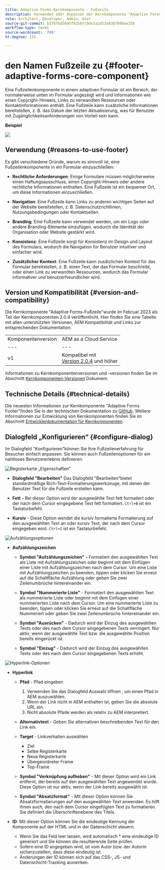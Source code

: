 ```yaml
---
title: Adaptive Forms-Kernkomponente - Fußzeile
description: Verwenden oder Anpassen der Kernkomponente "Adaptive Forms-Fußzeile".
role: Architect, Developer, Admin, User
source-git-commit: b378fbd5695f82b8fc9de3a2d53a8387099ae33b
workflow-type: tm+mt
source-wordcount: '749'
ht-degree: 15%

---
```



# den Namen Fußzeile zu {#footer-adaptive-forms-core-component}

Eine Fußzeilenkomponente in einem adaptiven Formular ist ein Bereich, der normalerweise unten im Formular angezeigt wird und Informationen wie einen Copyright-Hinweis, Links zu verwandten Ressourcen oder Kontaktinformationen enthält. Eine Fußzeile kann zusätzliche Informationen bereitstellen, z. B. das Datum der letzten Aktualisierung, was für Benutzer mit Zugänglichkeitsanforderungen von Vorteil sein kann.

**Beispiel**

![](/help/adaptive-forms/assets/footer.png)

## Verwendung {#reasons-to-use-footer}

Es gibt verschiedene Gründe, warum es sinnvoll ist, eine Fußzeilenkomponente in ein Formular einzuschließen:

* **Rechtliche Anforderungen**: Einige Formulare müssen möglicherweise einen Haftungsausschluss, einen Copyright-Hinweis oder andere rechtliche Informationen enthalten. Eine Fußzeile ist ein bequemer Ort, um diese Informationen einzuschließen.

* **Navigation**: Eine Fußzeile kann Links zu anderen wichtigen Seiten auf der Website bereitstellen, z. B. Datenschutzrichtlinien, Nutzungsbedingungen oder Kontaktseiten.

* **Branding**: Eine Fußzeile kann verwendet werden, um ein Logo oder andere Branding-Elemente einzufügen, wodurch die Identität der Organisation oder Website gestärkt wird.

* **Konsistenz**: Eine Fußzeile sorgt für Konsistenz im Design und Layout des Formulars, wodurch die Navigation für Benutzer intuitiver und einfacher wird.

* **Zusätzlicher Kontext**: Eine Fußzeile kann zusätzlichen Kontext für das Formular bereitstellen, z. B. einen Text, der das Formular beschreibt, oder einen Link zu verwandten Ressourcen, wodurch das Formular informativer und benutzerfreundlicher wird.

## Version und Kompatibilität {#version-and-compatibility}

Die Kernkomponente &quot;Adaptive Forms-Fußzeile&quot;wurde im Februar 2023 als Teil der Kernkomponenten 2.0.4 veröffentlicht. Hier finden Sie eine Tabelle mit allen unterstützten Versionen, AEM Kompatibilität und Links zur entsprechenden Dokumentation:

|  |  |
|---|---|
| Komponentenversion | AEM as a Cloud Service |
| --- | --- |
| v1 | Kompatibel mit<br>[Version 2.0.4](/help/versions.md) und höher | Kompatibel | Kompatibel |

Informationen zu Kernkomponentenversionen und -versionen finden Sie im Abschnitt [Kernkomponenten-Versionen](/help/versions.md) Dokument.

<!-- ## Sample Component Output {#sample-component-output}

To experience the Accordion Component as well as see examples of its configuration options as well as HTML and JSON output, visit the [Component Library](https://adobe.com/go/aem_cmp_library_accordion). -->

## Technische Details {#technical-details}

Die neuesten Informationen zur Kernkomponente &quot;Adaptive Forms Footer&quot;finden Sie in der technischen Dokumentation zu [GitHub](https://github.com/adobe/aem-core-forms-components/tree/master/ui.af.apps/src/main/content/jcr_root/apps/core/fd/components/form/footer/v1/footer). Weitere Informationen zur Entwicklung von Kernkomponenten finden Sie im Abschnitt [Entwicklerdokumentation für Kernkomponenten](/help/developing/overview.md).


## Dialogfeld „Konfigurieren“ {#configure-dialog}

Im Dialogfeld &quot;Konfigurieren&quot;können Sie Ihre Fußzeilenerfahrung für Besucher einfach anpassen. Sie können auch Fußzeilenoptionen für ein nahtloses Benutzererlebnis definieren.

![Registerkarte „Eigenschaften“](/help/adaptive-forms/assets/footer_propertiestab.png)

* **Dialogfeld &quot;Bearbeiten&quot;**
Das Dialogfeld &quot;Bearbeiten&quot;bietet standardmäßige Rich-Text-Formatierungswerkzeuge, mit denen der Benutzer Text für die Fußzeile erstellen kann.

* **Fett** - Bei dieser Option wird der ausgewählte Text fett formatiert oder der nach dem Cursor eingegebene Text fett formatiert. `Ctrl+B` ist ein Tastaturbefehl.

* **Kursiv** - Diese Option wendet die kursiv formatierte Formatierung auf den ausgewählten Text an oder kursiv Text, der nach dem Cursor eingegeben wird. `Ctrl+I` ist ein Tastaturbefehl.

![Aufzählungsoptionen](/help/adaptive-forms/assets/footer_bullet.png)


* **Aufzählungszeichen**

   * **Symbol &quot;Aufzählungszeichen&quot;** - Formatiert den ausgewählten Text als Liste mit Aufzählungszeichen oder beginnt mit dem Einfügen einer Liste mit Aufzählungszeichen nach dem Cursor. Um eine Liste mit Aufzählungszeichen zu beenden, tippen oder klicken Sie erneut auf die Schaltfläche Aufzählung oder geben Sie zwei Zeilenumbrüche hintereinander ein.

   * **Symbol &quot;Nummerierte Liste&quot;** - Formatiert den ausgewählten Text als nummerierte Liste oder beginnt mit dem Einfügen einer nummerierten Liste nach dem Cursor. Um eine nummerierte Liste zu beenden, tippen oder klicken Sie erneut auf die Schaltfläche Nummeriert oder geben Sie zwei Zeilenumbrüche hintereinander ein.

   * **Symbol &quot;Ausrücken&quot;** - Dadurch wird der Einzug des ausgewählten Texts oder des nach dem Cursor eingegebenen Texts verringert. Nur aktiv, wenn der ausgewählte Text bzw. die ausgewählte Position bereits eingerückt ist.

   * **Symbol &quot;Einzug&quot;** - Dadurch wird der Einzug des ausgewählten Texts oder des nach dem Cursor eingegebenen Texts erhöht.

![Hyperlink-Optionen](/help/adaptive-forms/assets/footer_link.png)

* **Hyperlink**

   * **Pfad** - Pfad eingeben
      1. Verwenden Sie das Dialogfeld Auswahl öffnen , um einen Pfad in AEM auszuwählen.
      1. Wenn der Link nicht in AEM enthalten ist, geben Sie die absolute URL ein.
      1. Nicht absolute Pfade werden als relativ zu AEM interpretiert.
   * **Alternativtext** - Geben Sie alternativen beschreibenden Text für den Link ein.

   * **Target** - Linkverhalten auswählen
      * Ziel
      * Selbe Registerkarte
      * Neue Registerkarte
      * Übergeordneter Frame
      * Top-Frame
   * **Symbol &quot;Verknüpfung aufheben&quot;** - Mit dieser Option wird ein Link entfernt, der bereits auf den ausgewählten Text angewendet wurde. Diese Option ist nur aktiv, wenn der Link bereits ausgewählt ist.

   * **Symbol &quot;Absatzformat&quot;** - Mit dieser Option können Sie Absatzformatierungen auf den ausgewählten Text anwenden. Es hilft Ihnen auch, den nach dem Cursor eingefügten Text zu formatieren. Sie definiert die Überschriftenebene des Titels.



* **ID**: Mit dieser Option können Sie die eindeutige Kennung der Komponente auf der HTML und in der Datenschicht steuern.

   * Wenn Sie das Feld leer lassen, wird automatisch * eine eindeutige ID generiert und Sie können die resultierende Seite prüfen.
   * Sofern eine ID angegeben wird, ist vom Autor bzw. der Autorin sicherzustellen, dass diese eindeutig ist.
   * Änderungen der ID können sich auf das CSS-, JS- und Datenschicht-Tracking auswirken.



